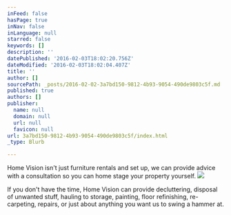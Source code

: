 ```yaml
---
inFeed: false
hasPage: true
inNav: false
inLanguage: null
starred: false
keywords: []
description: ''
datePublished: '2016-02-03T18:02:20.756Z'
dateModified: '2016-02-03T18:02:04.407Z'
title: ''
author: []
sourcePath: _posts/2016-02-02-3a7bd150-9812-4b93-9054-490de9803c5f.md
published: true
authors: []
publisher:
  name: null
  domain: null
  url: null
  favicon: null
url: 3a7bd150-9812-4b93-9054-490de9803c5f/index.html
_type: Blurb

---
```

Home Vision isn't just furniture rentals and set up, we can provide advice with a consultation so you can home stage your property yourself.
![](https://s3-us-west-2.amazonaws.com/the-grid-img/p/9654dd77ea0c3e4865fae424c2a651e44a896b45.jpg)

If you don't have the time, Home Vision can provide decluttering, disposal of unwanted stuff, hauling to storage, painting, floor refinishing, re-carpeting, repairs, or just about anything you want us to swing a hammer at.